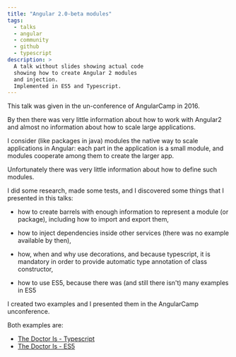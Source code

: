 ```yaml
---
title: "Angular 2.0-beta modules"
tags:
  - talks
  - angular
  - community
  - github
  - typescript
description: >
  A talk without slides showing actual code 
  showing how to create Angular 2 modules
  and injection.
  Implemented in ES5 and Typescript.
---
```


This talk was given in the un-conference of AngularCamp in 2016.

By then there was very little information about how to work with 
Angular2 and almost no information about how to scale large applications.

I consider (like packages in java) modules
the native way to scale applications in Angular:
each part in the application is a small module, and modules cooperate among 
them to create the larger app.

Unfortunately there was very little information about how to define
such modules. 

I did some research, made some tests, and I discovered some things that
I presented in this talks:

- how to create barrels with enough information to represent a module (or package), including how to import and export them,

- how to inject dependencies inside other services (there was no example available by then),

- how, when and why use decorations, and because typescript, it is mandatory in order to provide automatic type annotation of class constructor,

- how to use ES5, because there was (and still there isn't) many examples in ES5


I created two examples and I presented them in the AngularCamp unconference.

Both examples are:

- [The Doctor Is - Typescript](https://github.com/drpicox/angular2-thedoctoris-ts)
- [The Doctor Is - ES5](https://github.com/drpicox/angular2-thedoctoris-es5)
